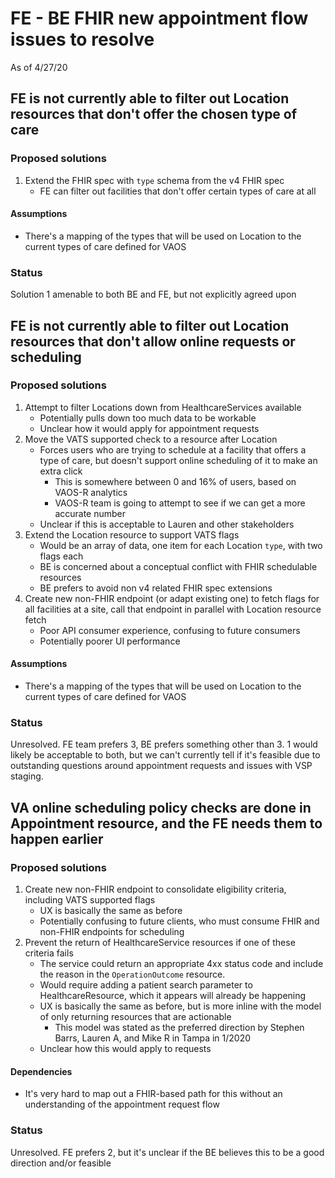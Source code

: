 # FE - BE FHIR new appointment flow issues to resolve

As of 4/27/20

## FE is not currently able to filter out Location resources that don't offer the chosen type of care

### Proposed solutions

1. Extend the FHIR spec with `type` schema from the v4 FHIR spec
   - FE can filter out facilities that don't offer certain types of care at all

#### Assumptions
- There's a mapping of the types that will be used on Location to the current types of care defined for VAOS

### Status

Solution 1 amenable to both BE and FE, but not explicitly agreed upon

## FE is not currently able to filter out Location resources that don't allow online requests or scheduling

### Proposed solutions

1. Attempt to filter Locations down from HealthcareServices available
   - Potentially pulls down too much data to be workable
   - Unclear how it would apply for appointment requests
2. Move the VATS supported check to a resource after Location
   - Forces users who are trying to schedule at a facility that offers a type of care, but doesn't support online scheduling of it to make an extra click 
      - This is somewhere between 0 and 16% of users, based on VAOS-R analytics
      - VAOS-R team is going to attempt to see if we can get a more accurate number
   - Unclear if this is acceptable to Lauren and other stakeholders
3. Extend the Location resource to support VATS flags
   - Would be an array of data, one item for each Location `type`, with two flags each
   - BE is concerned about a conceptual conflict with FHIR schedulable resources
   - BE prefers to avoid non v4 related FHIR spec extensions
4. Create new non-FHIR endpoint (or adapt existing one) to fetch flags for all facilities at a site, call that endpoint in parallel with Location resource fetch
   - Poor API consumer experience, confusing to future consumers
   - Potentially poorer UI performance

#### Assumptions
- There's a mapping of the types that will be used on Location to the current types of care defined for VAOS

### Status

Unresolved. FE team prefers 3, BE prefers something other than 3. 1 would likely be acceptable to both, but we can't currently tell if it's feasible due to outstanding questions around appointment requests and issues with VSP staging.

## VA online scheduling policy checks are done in Appointment resource, and the FE needs them to happen earlier

### Proposed solutions

1. Create new non-FHIR endpoint to consolidate eligibility criteria, including VATS supported flags
   - UX is basically the same as before
   - Potentially confusing to future clients, who must consume FHIR and non-FHIR endpoints for scheduling
2. Prevent the return of HealthcareService resources if one of these criteria fails
   - The service could return an appropriate 4xx status code and include the reason in the `OperationOutcome` resource.
   - Would require adding a patient search parameter to HealthcareResource, which it appears will already be happening
   - UX is basically the same as before, but is more inline with the model of only returning resources that are actionable
      - This model was stated as the preferred direction by Stephen Barrs, Lauren A, and Mike R in Tampa in 1/2020
   - Unclear how this would apply to requests

#### Dependencies
- It's very hard to map out a FHIR-based path for this without an understanding of the appointment request flow

### Status

Unresolved. FE prefers 2, but it's unclear if the BE believes this to be a good direction and/or feasible
